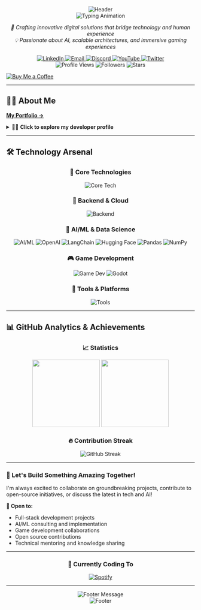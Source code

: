 <div align="center">
  <img src="https://capsule-render.vercel.app/api?type=waving&color=gradient&customColorList=6&height=300&section=header&text=Amanpreet%20Singh&fontSize=90&fontAlign=50&fontAlignY=35&desc=Full-Stack%20Developer%20%7C%20AI%20Engineer%20%7C%20Game%20Developer&descAlign=50&descAlignY=55&animation=twinkling&fontColor=ffffff&descSize=18" alt="Header" />
</div>

<div align="center">
  <img src="https://readme-typing-svg.herokuapp.com/?lines=👋+Welcome+to+my+digital+universe!;🚀+Full-Stack+Development+Expert;🤖+AI/ML+Integration+Specialist;🎮+Game+Development+Enthusiast;🌟+Building+the+future,+one+commit+at+a+time&font=Fira%20Code&center=true&width=900&height=60&duration=3500&pause=800&color=58a6ff&size=24&weight=600" alt="Typing Animation" />
</div>

<p align="center">
  <em>🎯 Crafting innovative digital solutions that bridge technology and human experience</em><br>
  <em>💡 Passionate about AI, scalable architectures, and immersive gaming experiences</em>
</p>

<div align="center">
  <a href="https://linkedin.com/in/amanpreet-singh-9a1929211" target="_blank">
    <img src="https://img.shields.io/badge/LinkedIn-0077B5?style=for-the-badge&logo=linkedin&logoColor=white&labelColor=0077B5" alt="LinkedIn"/>
  </a>
  <a href="mailto:amanpreetsinghjhiwant@outlook.com">
    <img src="https://img.shields.io/badge/Email-D14836?style=for-the-badge&logo=gmail&logoColor=white&labelColor=D14836" alt="Email"/>
  </a>
  <a href="https://discord.com/users/phibi2662" target="_blank">
    <img src="https://img.shields.io/badge/Discord-5865F2?style=for-the-badge&logo=discord&logoColor=white&labelColor=5865F2" alt="Discord"/>
  </a>
  <a href="https://youtube.com/@beard-hv5qj" target="_blank">
    <img src="https://img.shields.io/badge/YouTube-FF0000?style=for-the-badge&logo=youtube&logoColor=white&labelColor=FF0000" alt="YouTube"/>
  </a>
  <a href="https://x.com/Amanpre27838795" target="_blank">
    <img src="https://img.shields.io/badge/Twitter-1DA1F2?style=for-the-badge&logo=twitter&logoColor=white&labelColor=1DA1F2" alt="Twitter"/>
  </a>
</div>


<div align="center">
  <img src="https://komarev.com/ghpvc/?username=Amanbig&style=for-the-badge&color=58a6ff&labelColor=1c2128" alt="Profile Views">
  <img src="https://img.shields.io/github/followers/Amanbig?style=for-the-badge&color=58a6ff&labelColor=1c2128&logo=github" alt="Followers">
  <img src="https://img.shields.io/github/stars/Amanbig?style=for-the-badge&color=58a6ff&labelColor=1c2128&logo=github" alt="Stars">
</div>


[![Buy Me a Coffee](https://img.shields.io/badge/Buy%20Me%20a%20Coffee-%E2%98%95%EF%B8%8F-orange?style=for-the-badge)](https://buymeacoffee.com/amanpreet)

---

## 🧑‍💻 About Me
[**My Portfolio →**](https://portfolio-snowy-alpha-13voib56jt.vercel.app/)

<details>
<summary>👨‍💻 <strong>Click to explore my developer profile</strong></summary>

<div>

```typescript
interface Developer {
  name: string;
  location: string;
  role: string;
  experience: string;
  passion: string[];
}

class AmanpreetSingh implements Developer {
  readonly name = "Amanpreet Singh";
  readonly location = "India 🇮🇳";
  readonly role = "Full-Stack Developer";
  
  readonly passion = [
    "🚀 Cutting-edge AI/ML applications",
    "🎮 Immersive game experiences", 
    "⚡ High-performance web applications",
    "🌐 Scalable system architectures",
    "🔮 Emerging technologies"
  ];
  
  readonly techStack = {
    frontend: ["React", "Next.js", "TypeScript", "Flutter"],
    backend: ["Node.js", "Python", "Django", "Express"],
    databases: ["MongoDB", "PostgreSQL", "Firebase"],
    cloud: ["AWS", "Google Cloud", "Docker", "Kubernetes"],
    ai_ml: ["TensorFlow", "Scikit-learn", "OpenAI API", "LangChain"],
    gamedev: ["Unity", "C#", "Blender", "Game Physics"]
  };
  
  readonly currentFocus = [
    "🤖 Advanced RAG Systems & Vector Databases",
    "🎯 Real-time Multiplayer Game Architecture",
    "🧠 LLM Fine-tuning & Custom Models",
    "⚡ Microservices & Event-driven Architecture"
  ];
  
  getMotivation(): string {
    return "Innovation happens at the intersection of curiosity and code! 💫";
  }
  
  getDailyRoutine(): string[] {
    return [
      "☕ Morning coffee & tech news",
      "💻 Deep work sessions", 
      "🔍 Research & experimentation",
      "🏃‍♂️ Quick workout break",
      "📚 Learning new technologies",
      "🌙 Side projects & open source"
    ];
  }
}

const developer = new AmanpreetSingh();
console.log(developer.getMotivation());
```

</div>

</details>

---

## 🛠️ Technology Arsenal

<div align="center">

### 🎯 Core Technologies
<p>
  <img src="https://skillicons.dev/icons?i=js,ts,python,react,nextjs,nodejs,flutter,dart&theme=dark" alt="Core Tech"/>
</p>

### 🚀 Backend & Cloud
<p>
  <img src="https://skillicons.dev/icons?i=express,django,fastapi,mongodb,postgresql,firebase,aws,gcp,docker,kubernetes&theme=dark" alt="Backend"/>
</p>

### 🤖 AI/ML & Data Science
<p>
  <img src="https://skillicons.dev/icons?i=tensorflow,pytorch,sklearn&theme=dark" alt="AI/ML"/>
  <img src="https://img.shields.io/badge/OpenAI-412991?style=for-the-badge&logo=openai&logoColor=white" alt="OpenAI"/>
  <img src="https://img.shields.io/badge/LangChain-1C3C3C?style=for-the-badge&logo=langchain&logoColor=white" alt="LangChain"/>
  <img src="https://img.shields.io/badge/Hugging_Face-FFD21E?style=for-the-badge&logo=huggingface&logoColor=black" alt="Hugging Face"/>
  <img src="https://img.shields.io/badge/Pandas-150458?style=for-the-badge&logo=pandas&logoColor=white" alt="Pandas"/>
  <img src="https://img.shields.io/badge/NumPy-013243?style=for-the-badge&logo=numpy&logoColor=white" alt="NumPy"/>
</p>

### 🎮 Game Development
<p>
  <img src="https://skillicons.dev/icons?i=unity,cs,cpp,blender&theme=dark" alt="Game Dev"/>
  <img src="https://img.shields.io/badge/Godot-478CBF?style=for-the-badge&logo=godot-engine&logoColor=white" alt="Godot"/>
</p>

### 🔧 Tools & Platforms
<p>
  <img src="https://skillicons.dev/icons?i=git,github,vscode,figma,linux,nginx,redis,elasticsearch&theme=dark" alt="Tools"/>
</p>

</div>

---

## 📊 GitHub Analytics & Achievements

<div align="center">

### 📈 Statistics
<img height="180em" src="https://github-readme-stats.vercel.app/api?username=Amanbig&show_icons=true&theme=github_dark&include_all_commits=true&count_private=true&border_radius=10&bg_color=0d1117&title_color=58a6ff&icon_color=79c0ff&text_color=e6edf3&border_color=30363d"/>
<img height="180em" src="https://github-readme-stats.vercel.app/api/top-langs/?username=Amanbig&layout=compact&langs_count=12&theme=github_dark&border_radius=10&bg_color=0d1117&title_color=58a6ff&text_color=e6edf3&border_color=30363d"/>

### 🔥 Contribution Streak
<img src="https://github-readme-streak-stats.herokuapp.com/?user=Amanbig&theme=github-dark-blue&border_radius=10&background=0d1117&stroke=30363d&ring=58a6ff&fire=79c0ff&currStreakLabel=e6edf3&sideLabels=e6edf3&currStreakNum=58a6ff&sideNums=58a6ff&dates=7d8590" alt="GitHub Streak"/>

</div>

---

<div>

### 💭 Let's Build Something Amazing Together!

<p>I'm always excited to collaborate on groundbreaking projects, contribute to open-source initiatives, or discuss the latest in tech and AI!</p>

**🤝 Open to:**
- Full-stack development projects
- AI/ML consulting and implementation  
- Game development collaborations
- Open source contributions
- Technical mentoring and knowledge sharing

---

<div align="center">

### 🎵 Currently Coding To
[![Spotify](https://novatorem.vercel.app/api/spotify?background_color=0d1117&border_color=ffffff)](https://open.spotify.com/user/your-username)

</div>

---

<div align="center">
  <img src="https://readme-typing-svg.herokuapp.com/?lines=Thanks+for+stopping+by!+⭐;Let's+code+the+future+together!+🚀;Keep+learning,+keep+growing!+📚;Happy+coding!+💻&font=Fira%20Code&center=true&width=600&height=50&duration=3000&pause=1000&color=58a6ff&size=20" alt="Footer Message" />
</div>

<div align="center">
  <img src="https://capsule-render.vercel.app/api?type=waving&color=gradient&customColorList=6&height=120&section=footer&animation=fadeIn" alt="Footer"/>
</div>

</div>
